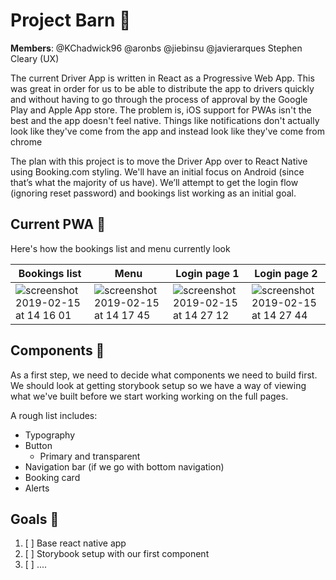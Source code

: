 # Project Barn 🚜

**Members**: @KChadwick96 @aronbs @jiebinsu @javierarques Stephen Cleary (UX)

The current Driver App is written in React as a Progressive Web App. This was great in order for us to be able to distribute the app to drivers quickly and without having to go through the process of approval by the Google Play and Apple App store. The problem is, iOS support for PWAs isn't the best and the app doesn't feel native. Things like notifications don't actually look like they've come from the app and instead look like they've come from chrome

The plan with this project is to move the Driver App over to React Native using Booking.com styling. We'll have an initial focus on Android (since that’s what the majority of us have). We’ll attempt to get the login flow (ignoring reset password) and bookings list working as an initial goal.

## Current PWA 📱

Here's how the bookings list and menu currently look

| Bookings list                                                                                                                              | Menu                                                                                                                                       | Login page 1                                                                                                                               | Login page 2                                                                                                                               |
| ------------------------------------------------------------------------------------------------------------------------------------------ | ------------------------------------------------------------------------------------------------------------------------------------------ | ------------------------------------------------------------------------------------------------------------------------------------------ | ------------------------------------------------------------------------------------------------------------------------------------------ |
| ![screenshot 2019-02-15 at 14 16 01](https://user-images.githubusercontent.com/26087058/52862156-6b4c5f00-312c-11e9-93d2-21faba3438a7.png) | ![screenshot 2019-02-15 at 14 17 45](https://user-images.githubusercontent.com/26087058/52862186-87500080-312c-11e9-98af-1c847c672f73.png) | ![screenshot 2019-02-15 at 14 27 12](https://user-images.githubusercontent.com/26087058/52862713-cd599400-312d-11e9-8f67-521b0e54742f.png) | ![screenshot 2019-02-15 at 14 27 44](https://user-images.githubusercontent.com/26087058/52862813-101b6c00-312e-11e9-907d-9381d0fc1927.png) |

## Components 🍰

As a first step, we need to decide what components we need to build first. We should look at getting storybook setup so we have a way of viewing what we've built before we start working working on the full pages.

A rough list includes:

- Typography
- Button
  - Primary and transparent
- Navigation bar (if we go with bottom navigation)
- Booking card
- Alerts

## Goals 🥅

1. [ ] Base react native app
2. [ ] Storybook setup with our first component
3. [ ] ....